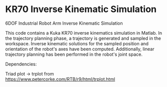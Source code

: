 # KR70 Inverse Kinematic Simulation
6DOF Industrial Robot Arm Inverse Kinematic Simulation

This code contains a Kuka KR70 inverse kinematics simulation in Matlab. In the trajectory planning phase, a trajectory is generated and sampled in the workspace. Inverse kinematic solutions for the sampled position and orientation of the robot's axes have been computed. Additionally, linear trajectory planning has been performed in the robot's joint space.


Dependencies:

Triad plot  -> trplot from https://www.petercorke.com/RTB/r9/html/trplot.html  
